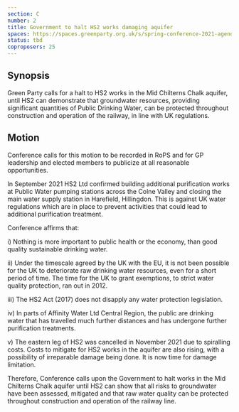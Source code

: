 ```yaml
---
section: C
number: 2
title: Government to halt HS2 works damaging aquifer
spaces: https://spaces.greenparty.org.uk/s/spring-conference-2021-agenda-forum2/?contentId=78474
status: tbd
coproposers: 25
---
```

## Synopsis

Green Party calls for a halt to HS2 works in the Mid Chilterns Chalk aquifer, until HS2 can demonstrate that groundwater resources, providing significant quantities of Public Drinking Water, can be protected throughout construction and operation of the railway, in line with UK regulations.

## Motion

Conference calls for this motion to be recorded in RoPS and for GP
leadership and elected members to publicize at all reasonable
opportunities.

In September 2021 HS2 Ltd confirmed building additional purification works at Public Water pumping stations across the Colne Valley and closing the main water supply station in Harefield, Hillingdon. This is against UK water regulations which are in place to prevent activities that could lead to additional purification treatment.

Conference affirms that:

i)                    Nothing is more important to public health or the economy, than good quality sustainable drinking water.

ii)                   Under the timescale agreed by the UK with the EU, it is not been possible for the UK to deteriorate raw drinking water resources, even for a short period of time. The time for the UK to grant exemptions, to strict water quality protection, ran out in 2012.

iii)                 The HS2 Act (2017) does not disapply any water protection legislation.

iv)                 In parts of Affinity Water Ltd Central Region, the public are drinking water that has travelled much further distances and has undergone further purification treatments.

v)                  The eastern leg of HS2 was cancelled in November 2021 due to spiralling costs. Costs to mitigate for HS2 works in the aquifer are also rising, with a possibility of irreparable damage being done. It is now time for damage limitation.

Therefore, Conference calls upon the Government to halt works in the Mid Chilterns Chalk aquifer until HS2 can show that all risks to groundwater have been assessed, mitigated and that raw water quality can be protected throughout construction and operation of the railway line.
